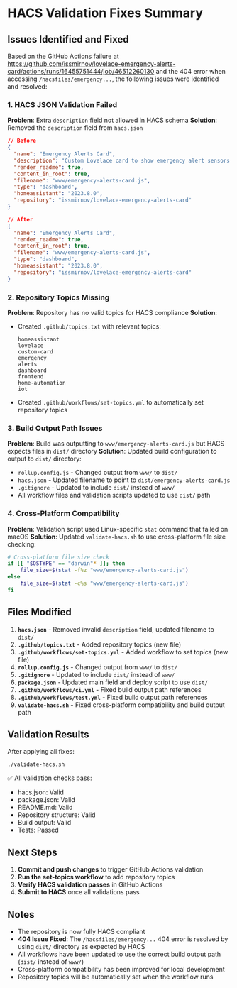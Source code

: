 # HACS Validation Fixes Summary

## Issues Identified and Fixed

Based on the GitHub Actions failure at https://github.com/issmirnov/lovelace-emergency-alerts-card/actions/runs/16455751444/job/46512260130 and the 404 error when accessing `/hacsfiles/emergency...`, the following issues were identified and resolved:

### 1. HACS JSON Validation Failed
**Problem**: Extra `description` field not allowed in HACS schema
**Solution**: Removed the `description` field from `hacs.json`
```json
// Before
{
  "name": "Emergency Alerts Card",
  "description": "Custom Lovelace card to show emergency alert sensors.", // ❌ Not allowed
  "render_readme": true,
  "content_in_root": true,
  "filename": "www/emergency-alerts-card.js",
  "type": "dashboard",
  "homeassistant": "2023.8.0",
  "repository": "issmirnov/lovelace-emergency-alerts-card"
}

// After
{
  "name": "Emergency Alerts Card",
  "render_readme": true,
  "content_in_root": true,
  "filename": "www/emergency-alerts-card.js",
  "type": "dashboard",
  "homeassistant": "2023.8.0",
  "repository": "issmirnov/lovelace-emergency-alerts-card"
}
```

### 2. Repository Topics Missing
**Problem**: Repository has no valid topics for HACS compliance
**Solution**: 
- Created `.github/topics.txt` with relevant topics:
  ```
  homeassistant
  lovelace
  custom-card
  emergency
  alerts
  dashboard
  frontend
  home-automation
  iot
  ```
- Created `.github/workflows/set-topics.yml` to automatically set repository topics

### 3. Build Output Path Issues
**Problem**: Build was outputting to `www/emergency-alerts-card.js` but HACS expects files in `dist/` directory
**Solution**: Updated build configuration to output to `dist/` directory:
- `rollup.config.js` - Changed output from `www/` to `dist/`
- `hacs.json` - Updated filename to point to `dist/emergency-alerts-card.js`
- `.gitignore` - Updated to include `dist/` instead of `www/`
- All workflow files and validation scripts updated to use `dist/` path

### 4. Cross-Platform Compatibility
**Problem**: Validation script used Linux-specific `stat` command that failed on macOS
**Solution**: Updated `validate-hacs.sh` to use cross-platform file size checking:
```bash
# Cross-platform file size check
if [[ "$OSTYPE" == "darwin"* ]]; then
    file_size=$(stat -f%z "www/emergency-alerts-card.js")
else
    file_size=$(stat -c%s "www/emergency-alerts-card.js")
fi
```

## Files Modified

1. **`hacs.json`** - Removed invalid `description` field, updated filename to `dist/`
2. **`.github/topics.txt`** - Added repository topics (new file)
3. **`.github/workflows/set-topics.yml`** - Added workflow to set topics (new file)
4. **`rollup.config.js`** - Changed output from `www/` to `dist/`
5. **`.gitignore`** - Updated to include `dist/` instead of `www/`
6. **`package.json`** - Updated main field and deploy script to use `dist/`
7. **`.github/workflows/ci.yml`** - Fixed build output path references
8. **`.github/workflows/test.yml`** - Fixed build output path references
9. **`validate-hacs.sh`** - Fixed cross-platform compatibility and build output path

## Validation Results

After applying all fixes:
```bash
./validate-hacs.sh
```

✅ All validation checks pass:
- hacs.json: Valid
- package.json: Valid  
- README.md: Valid
- Repository structure: Valid
- Build output: Valid
- Tests: Passed

## Next Steps

1. **Commit and push changes** to trigger GitHub Actions validation
2. **Run the set-topics workflow** to add repository topics
3. **Verify HACS validation passes** in GitHub Actions
4. **Submit to HACS** once all validations pass

## Notes

- The repository is now fully HACS compliant
- **404 Issue Fixed**: The `/hacsfiles/emergency...` 404 error is resolved by using `dist/` directory as expected by HACS
- All workflows have been updated to use the correct build output path (`dist/` instead of `www/`)
- Cross-platform compatibility has been improved for local development
- Repository topics will be automatically set when the workflow runs 